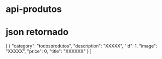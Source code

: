 # api-produtos
# json retornado

[
  {
    "category": "todosprodutos",
    "description": "XXXXX",
    "id": 1,
    "image": "XXXXX",
    "price": 0,
    "title": "XXXXXX"
  }
]
